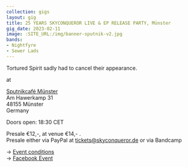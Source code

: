 ```yaml
---
collection: gigs
layout: gig
title: 25 YEARS SKYCONQUEROR LIVE & EP RELEASE PARTY, Münster
gig_date: 2023-02-11
image: :SITE_URL:/img/banner-sputnik-v2.jpg
bands:
- Nightfyre
- Sewer Lads
---
```


Tortured Spirit sadly had to cancel their appearance.

at

[Sputnikcafé Münster](https://www.sputnikhalle.de/cafe-sputnik/) \
Am Hawerkamp 31 \
48155 Münster \
Germany

Doors open:  18:30 CET

Presale €12,-, at venue €14,- . \
Presale either via PayPal at tickets@skyconqueror.de or via Bandcamp

-> [Event conditions](./event-conditions.html) \
-> [Facebook Event](https://www.facebook.com/events/815925506153016)

